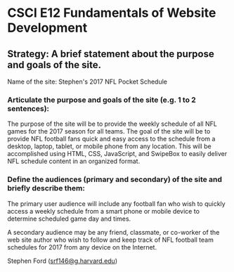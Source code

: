 # CSCI E12 Fundamentals of Website Development

## Strategy: A brief statement about the purpose and goals of the site.

Name of the site:  Stephen's 2017 NFL Pocket Schedule

### Articulate the purpose and goals of the site (e.g. 1 to 2 sentences):

The purpose of the site will be to provide the weekly schedule of all NFL games for the 2017 season for all teams.  The goal of the site will be to provide NFL football fans quick and easy access to the schedule from a desktop, laptop, tablet, or mobile phone from any location. This will be accomplished using HTML, CSS, JavaScript, and SwipeBox to easily deliver NFL schedule content in an organized format.

### Define the audiences (primary and secondary) of the site and briefly describe them:

The primary user audience will include any football fan who wish to quickly access a weekly schedule from a smart phone or mobile device to determine scheduled game day and times.

A secondary audience may be any friend, classmate, or co-worker of the web site author who wish to follow and keep track of NFL football team schedules for 2017 from any device on the Internet.

Stephen Ford
(srf146@g.harvard.edu) 


